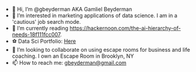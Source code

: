- 👋 Hi, I’m @gbeyderman AKA Gamliel Beyderman
- 👀 I’m interested in marketing applications of data science. I am in a 'cautious' job search mode.
- 🌱 I’m currently reading https://hackernoon.com/the-ai-hierarchy-of-needs-18f111fcc007. 
- ⚽ Data Sci Portfolio: [Here](https://github.com/gbeyderman/gbeyderman/blob/gh-pages/Airbnb_Price.ipynb)
- 💞️ I’m looking to collaborate on using escape rooms for business and life coaching. I own an Escape Room in Brooklyn, NY 
- 📫 How to reach me: gbeyderman@gmail.com

<!---
gbeyderman/gbeyderman is a ✨ special ✨ repository because its `README.md` (this file) appears on your GitHub profile.
You can click the Preview link to take a look at your changes.
--->
